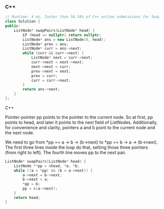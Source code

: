 ### C++
```c++
// Runtime: 4 ms, faster than 56.34% of C++ online submissions for Swap Nodes in Pairs.
class Solution {
public:
    ListNode* swapPairs(ListNode* head) {
        if (head == nullptr) return nullptr;
        ListNode* ans = new ListNode(0, head);
        ListNode* prev = ans;
        ListNode* curr = ans->next;
        while (curr && curr->next) {
            ListNode* next = curr->next;
            curr->next = next->next;
            next->next = curr;
            prev->next = next;
            prev = curr;
            curr = curr->next;
        }
        return ans->next;
    }
};
```

C++

Pointer-pointer pp points to the pointer to the current node. So at first, pp points to head, and later it points to the next field of ListNodes. Additionally, for convenience and clarity, pointers a and b point to the current node and the next node.

We need to go from *pp == a -> b -> (b->next) to *pp == b -> a -> (b->next). The first three lines inside the loop do that, setting those three pointers (from right to left). The fourth line moves pp to the next pair.
```c++
ListNode* swapPairs(ListNode* head) {
    ListNode **pp = &head, *a, *b;
    while ((a = *pp) && (b = a->next)) {
        a->next = b->next;
        b->next = a;
        *pp = b;
        pp = &(a->next);
    }
    return head;
}
```